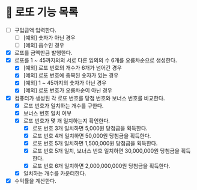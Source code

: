 # 🚀 로또 기능 목록
- [ ] 구입금액 입력한다.
  - [ ] [예외] 숫자가 아닌 경우
  - [ ] [예외] 음수인 경우
- [X] 로또를 금액만큼 발행한다.
- [X] 로또를 1 ~ 45까지의의 서로 다른 임의의 수 6개를 오름차순으로 생성한다. 
    - [X] [예외] 로또 번호의 개수가 6개가 넘어간 경우
    - [X] [예외] 로또 번호에 중복된 숫자가 있는 경우
    - [X] [예외] 1 ~ 45까지의 숫자가 아닌 경우
    - [X] [예외] 로또 번호가 오름차순이 아닌 경우
- [X] 컴퓨터가 생성된 각 로또 번호를 당첨 번호와 보너스 번호를 비교한다.
    - [X] 로또 번호가 일치하는 개수를 구한다.
    - [X] 보너스 번호 일치 여부
    - [X] 로또 번호가 몇 개 일치하는지 확인한다.
        - [X] 로또 번호 3개 일치하면 5,000원 당첨금을 획득한다.
        - [X] 로또 번호 4개 일치하면 50,000원 당첨금을 획득한다.
        - [X] 로또 번호 5개 일치하면 1,500,000원 당첨금을 획득한다.
        - [X] 로또 번호 5개 일치, 보너스 번호 일치하면 30,000,000원 당첨금을 획득한다.
        - [X] 로또 번호 6개 일치하면 2,000,000,000원 당첨금을 획득한다.
    - [X] 일치하는 개수를 카운터한다.
- [X] 수익률을 계산한다.